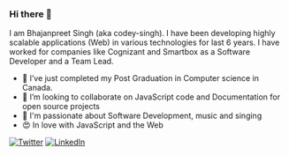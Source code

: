 ### Hi there 👋 
I am Bhajanpreet Singh (aka codey-singh). I have been developing highly scalable applications (Web) in various technologies for last 6 years. I have worked for companies like Cognizant and Smartbox as a Software Developer and a Team Lead.

- 🌱 I’ve just completed my Post Graduation in Computer science in Canada.
- 👯 I’m looking to collaborate on JavaScript code and Documentation for open source projects
- 🥰 I'm passionate about Software Development, music and singing
- 😍 In love with JavaScript and the Web

[![Twitter](https://img.shields.io/badge/twitter-%231DA1F2.svg?&style=for-the-badge&logo=twitter&logoColor=white)](https://twitter.com/codey_singh) [![LinkedIn](https://img.shields.io/badge/linkedin-%230077B5.svg?&style=for-the-badge&logo=linkedin&logoColor=white)](https://www.linkedin.com/in/bhajanpreet-singh/) 
